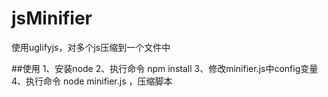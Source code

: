 # jsMinifier
使用uglifyjs，对多个js压缩到一个文件中

##使用
1、安装node
2、执行命令 npm install
3、修改minifier.js中config变量
4、执行命令 node minifier.js ，压缩脚本
